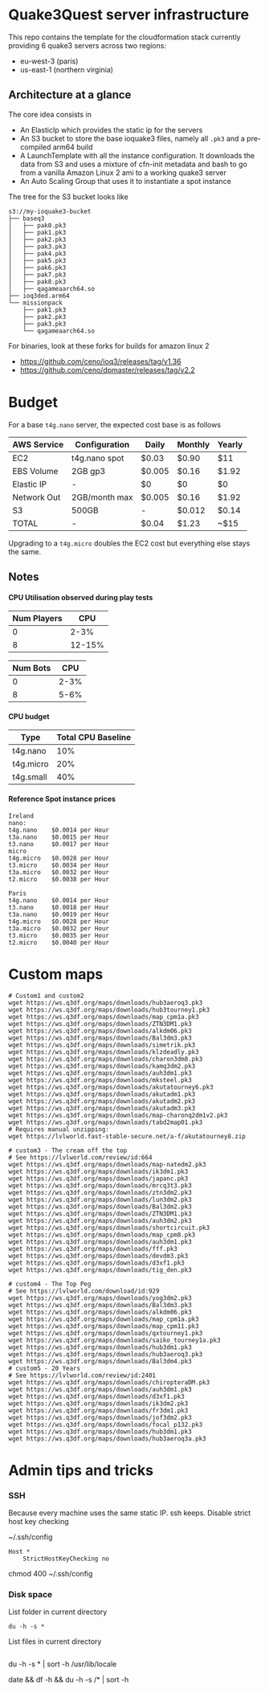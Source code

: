 # Quake3Quest server infrastructure

This repo contains the template for the cloudformation stack currently providing 6 quake3 servers across two regions:

- eu-west-3 (paris)
- us-east-1 (northern virginia)


## Architecture at a glance

The core idea consists in

- An ElasticIp which provides the static ip for the servers
- An S3 bucket to store the base ioquake3 files, namely all `.pk3` and a pre-compiled arm64 build
- A LaunchTemplate with all the instance configuration. It downloads the data from S3 and uses a mixture of cfn-init metadata and bash to go from a vanilla Amazon Linux 2 ami to a working quake3 server
- An Auto Scaling Group that uses it to instantiate a spot instance


The tree for the S3 bucket looks like

```
s3://my-ioquake3-bucket
├── baseq3
│   ├── pak0.pk3
│   ├── pak1.pk3
│   ├── pak2.pk3
│   ├── pak3.pk3
│   ├── pak4.pk3
│   ├── pak5.pk3
│   ├── pak6.pk3
│   ├── pak7.pk3
│   ├── pak8.pk3
│   ├── qagameaarch64.so
├── ioq3ded.arm64
└── missionpack
    ├── pak1.pk3
    ├── pak2.pk3
    ├── pak3.pk3
    └── qagameaarch64.so
```

For binaries, look at these forks for builds for amazon linux 2
- https://github.com/ceno/ioq3/releases/tag/v1.36
- https://github.com/ceno/dpmaster/releases/tag/v2.2

# Budget

For a base `t4g.nano` server, the expected cost base is as follows

| AWS Service | Configuration | Daily  | Monthly | Yearly |
|-------------|---------------|--------|---------|--------|
| EC2         | t4g.nano spot | $0.03  | $0.90   | $11    |
| EBS Volume  | 2GB gp3       | $0.005 | $0.16   | $1.92  |
| Elastic IP  | -             | $0     | $0      | $0     |
| Network Out | 2GB/month max | $0.005 | $0.16   | $1.92  |
| S3          | 500GB         | -      | $0.012  | $0.14  |
| TOTAL       | -             | $0.04  | $1.23   | ~$15   |

Upgrading to a `t4g.micro` doubles the EC2 cost but everything else
stays the same.


## Notes


#### CPU Utilisation observed during play tests

| Num Players | CPU    |
|-------------|--------|
| 0           | 2-3%   |
| 8           | 12-15% |

| Num Bots    | CPU    |
|-------------|--------|
| 0           | 2-3%   |
| 8           | 5-6% |


#### CPU budget

| Type      | Total CPU Baseline |
| --------- | ------------------ |
| t4g.nano  | 10%                |
| t4g.micro | 20%                |
| t4g.small | 40%                |

#### Reference  Spot instance prices

```
Ireland
nano:
t4g.nano	$0.0014 per Hour
t3a.nano	$0.0015 per Hour
t3.nano		$0.0017 per Hour
micro
t4g.micro	$0.0028 per Hour
t3.micro	$0.0034 per Hour
t3a.micro	$0.0032 per Hour
t2.micro	$0.0038 per Hour

Paris
t4g.nano	$0.0014 per Hour
t3.nano		$0.0018 per Hour
t3a.nano	$0.0019 per Hour
t4g.micro	$0.0028 per Hour
t3a.micro	$0.0032 per Hour
t3.micro	$0.0035 per Hour
t2.micro	$0.0040 per Hour
```

# Custom maps

```
# Custom1 and custom2 
wget https://ws.q3df.org/maps/downloads/hub3aeroq3.pk3
wget https://ws.q3df.org/maps/downloads/hub3tourney1.pk3
wget https://ws.q3df.org/maps/downloads/map_cpm1a.pk3
wget https://ws.q3df.org/maps/downloads/ZTN3DM1.pk3
wget https://ws.q3df.org/maps/downloads/alkdm06.pk3
wget https://ws.q3df.org/maps/downloads/Bal3dm3.pk3
wget https://ws.q3df.org/maps/downloads/simetrik.pk3
wget https://ws.q3df.org/maps/downloads/klzdeadly.pk3
wget https://ws.q3df.org/maps/downloads/charon3dm8.pk3
wget https://ws.q3df.org/maps/downloads/kamq3dm2.pk3
wget https://ws.q3df.org/maps/downloads/auh3dm1.pk3
wget https://ws.q3df.org/maps/downloads/mksteel.pk3
wget https://ws.q3df.org/maps/downloads/akutatourney6.pk3
wget https://ws.q3df.org/maps/downloads/akutadm1.pk3
wget https://ws.q3df.org/maps/downloads/akutadm2.pk3
wget https://ws.q3df.org/maps/downloads/akutadm3.pk3
wget https://ws.q3df.org/maps/downloads/map-charonq2dm1v2.pk3
wget https://ws.q3df.org/maps/downloads/tabd2map01.pk3
# Requires manual unzipping:
wget https://lvlworld.fast-stable-secure.net/a-f/akutatourney8.zip

# custom3 - The cream off the top
# See https://lvlworld.com/review/id:664
wget https://ws.q3df.org/maps/downloads/map-natedm2.pk3
wget https://ws.q3df.org/maps/downloads/ik3dm1.pk3
wget https://ws.q3df.org/maps/downloads/japanc.pk3
wget https://ws.q3df.org/maps/downloads/mrcq3t3.pk3
wget https://ws.q3df.org/maps/downloads/ztn3dm2.pk3
wget https://ws.q3df.org/maps/downloads/lun3dm2.pk3
wget https://ws.q3df.org/maps/downloads/Bal3dm2.pk3
wget https://ws.q3df.org/maps/downloads/ZTN3DM1.pk3
wget https://ws.q3df.org/maps/downloads/auh3dm2.pk3
wget https://ws.q3df.org/maps/downloads/shortcircuit.pk3
wget https://ws.q3df.org/maps/downloads/map_cpm8.pk3
wget https://ws.q3df.org/maps/downloads/auh3dm1.pk3
wget https://ws.q3df.org/maps/downloads/fff.pk3
wget https://ws.q3df.org/maps/downloads/devdm3.pk3
wget https://ws.q3df.org/maps/downloads/d3xf1.pk3
wget https://ws.q3df.org/maps/downloads/tig_den.pk3

# custom4 - The Top Peg
# See https://lvlworld.com/download/id:929 
wget https://ws.q3df.org/maps/downloads/yog3dm2.pk3
wget https://ws.q3df.org/maps/downloads/Bal3dm3.pk3
wget https://ws.q3df.org/maps/downloads/alkdm06.pk3
wget https://ws.q3df.org/maps/downloads/map_cpm1a.pk3
wget https://ws.q3df.org/maps/downloads/map_cpm11.pk3
wget https://ws.q3df.org/maps/downloads/qxtourney1.pk3
wget https://ws.q3df.org/maps/downloads/saiko_tourney1a.pk3
wget https://ws.q3df.org/maps/downloads/hub3dm1.pk3
wget https://ws.q3df.org/maps/downloads/hub3aeroq3.pk3
wget https://ws.q3df.org/maps/downloads/Bal3dm4.pk3
# custom5 - 20 Years
# See https://lvlworld.com/review/id:2401
wget https://ws.q3df.org/maps/downloads/chiropteraDM.pk3
wget https://ws.q3df.org/maps/downloads/auh3dm1.pk3
wget https://ws.q3df.org/maps/downloads/d3xf1.pk3
wget https://ws.q3df.org/maps/downloads/ik3dm2.pk3
wget https://ws.q3df.org/maps/downloads/fr3dm1.pk3
wget https://ws.q3df.org/maps/downloads/jof3dm2.pk3
wget https://ws.q3df.org/maps/downloads/focal_p132.pk3
wget https://ws.q3df.org/maps/downloads/hub3dm1.pk3
wget https://ws.q3df.org/maps/downloads/hub3aeroq3a.pk3
```

# Admin tips and tricks
### SSH
Because every machine uses the same static IP. ssh keeps. Disable strict host key checking

~/.ssh/config

```
Host *
    StrictHostKeyChecking no
```

chmod 400 ~/.ssh/config

### Disk space
List folder in current directory
```
du -h -s *
```
List files in current directory
```
```

du -h -s * | sort -h
/usr/lib/locale

date && df -h && du -h -s /* | sort -h
